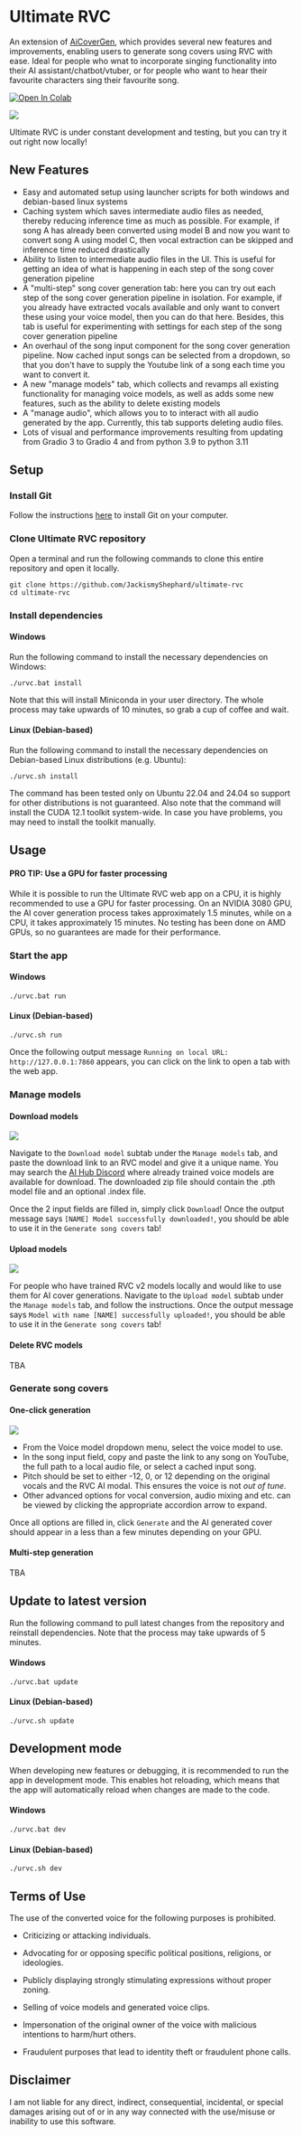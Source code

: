# Ultimate RVC

An extension of [AiCoverGen](https://github.com/SociallyIneptWeeb/AICoverGen), which provides several new features and improvements, enabling users to generate song covers using RVC with ease. Ideal for people who wnat to incorporate singing functionality into their AI assistant/chatbot/vtuber, or for people who want to hear their favourite characters sing their favourite song.


[![Open In Colab](https://colab.research.google.com/assets/colab-badge.svg)](https://colab.research.google.com/github/medicenjona1/ultimate-rvc/blob/main/ultimate_rvc_colab_by_medicenjona1.ipynb)
<!-- Showcase: TBA -->

![](images/webui_generate.png?raw=true)

Ultimate RVC is under constant development and testing, but you can try it out right now locally!

## New Features

* Easy and automated setup using launcher scripts for both windows and debian-based linux systems
* Caching system which saves intermediate audio files as needed, thereby reducing inference time as much as possible. For example, if song A has already been converted using model B and now you want to convert song A using model C, then vocal extraction can be skipped and inference time reduced drastically
* Ability to listen to intermediate audio files in the UI. This is useful for getting an idea of what is happening in each step of the song cover generation pipeline
* A "multi-step" song cover generation tab: here you can try out each step of the song cover generation pipeline in isolation. For example, if you already have extracted vocals available and only want to convert these using your voice model, then you can do that here. Besides, this tab is useful for experimenting with settings for each step of the song cover generation pipeline
* An overhaul of the song input component for the song cover generation pipeline. Now cached input songs can be selected from a dropdown, so that you don't have to supply the Youtube link of a song each time you want to convert it. 
* A new "manage models" tab, which collects and revamps all existing functionality for managing voice models, as well as adds some new features, such as the ability to delete existing models
* A "manage audio", which allows you to to interact with all audio generated by the app. Currently, this tab supports deleting audio files.
* Lots of visual and performance improvements resulting from updating from Gradio 3 to Gradio 4 and from python 3.9 to python 3.11

<!-- ## Changelog

TBA -->

## Setup

### Install Git

Follow the instructions [here](https://git-scm.com/book/en/v2/Getting-Started-Installing-Git) to install Git on your computer.

### Clone Ultimate RVC repository
Open a terminal and run the following commands to clone this entire repository and open it locally.
```
git clone https://github.com/JackismyShephard/ultimate-rvc
cd ultimate-rvc
```

### Install dependencies

#### Windows
Run the following command to install the necessary dependencies on Windows:
```
./urvc.bat install 
```
Note that this will install Miniconda in your user directory. 
The whole process may take upwards of 10 minutes, so grab a cup of coffee and wait.

#### Linux (Debian-based)

Run the following command to install the necessary dependencies on Debian-based Linux distributions (e.g. Ubuntu):
```
./urvc.sh install 
```
The command has been tested only on Ubuntu 22.04 and 24.04 so support for other distributions is not guaranteed. 
Also note that the command will install the CUDA 12.1 toolkit system-wide. In case you have problems, you may need to install the toolkit manually.

## Usage

#### PRO TIP: Use a GPU for faster processing

While it is possible to run the Ultimate RVC web app on a CPU, it is highly recommended to use a GPU for faster processing. On an NVIDIA 3080 GPU, the AI cover generation process takes approximately 1.5 minutes, while on a CPU, it takes approximately 15 minutes. No testing has been done on AMD GPUs, so no guarantees are made for their performance.

### Start the app




#### Windows

```
./urvc.bat run
```

#### Linux (Debian-based)

```
./urvc.sh run
```


Once the following output message `Running on local URL:  http://127.0.0.1:7860` appears, you can click on the link to open a tab with the web app.

### Manage models


#### Download models

![](images/webui_dl_model.png?raw=true)

Navigate to the `Download model` subtab under the `Manage models` tab, and paste the download link to an RVC model and give it a unique name.
You may search the [AI Hub Discord](https://discord.gg/aihub) where already trained voice models are available for download.
The downloaded zip file should contain the .pth model file and an optional .index file.

Once the 2 input fields are filled in, simply click `Download`! Once the output message says `[NAME] Model successfully downloaded!`, you should be able to use it in the `Generate song covers` tab!

#### Upload models

![](images/webui_upload_model.png?raw=true)

For people who have trained RVC v2 models locally and would like to use them for AI cover generations.
Navigate to the `Upload model` subtab under the `Manage models` tab, and follow the instructions.
Once the output message says `Model with name [NAME] successfully uploaded!`, you should be able to use it in the `Generate song covers` tab!

#### Delete RVC models

TBA

### Generate song covers

#### One-click generation


![](images/webui_generate.png?raw=true)

- From the Voice model dropdown menu, select the voice model to use.
- In the song input field, copy and paste the link to any song on YouTube, the full path to a local audio file, or select a cached input song.
- Pitch should be set to either -12, 0, or 12 depending on the original vocals and the RVC AI modal. This ensures the voice is not *out of tune*.
- Other advanced options for vocal conversion, audio mixing and etc. can be viewed by clicking the appropriate accordion arrow to expand.

Once all options are filled in, click `Generate` and the AI generated cover should appear in a less than a few minutes depending on your GPU.

#### Multi-step generation
TBA

<!-- ## CLI
TBA -->

## Update to latest version

Run the following command to pull latest changes from the repository and reinstall dependencies. 
Note that the process may take upwards of 5 minutes.
#### Windows

```
./urvc.bat update
```

#### Linux (Debian-based)

```
./urvc.sh update
```

## Development mode

When developing new features or debugging, it is recommended to run the app in development mode. This enables hot reloading, which means that the app will automatically reload when changes are made to the code.

#### Windows

```
./urvc.bat dev
```

#### Linux (Debian-based)

```
./urvc.sh dev
```


## Terms of Use

The use of the converted voice for the following purposes is prohibited.

* Criticizing or attacking individuals.

* Advocating for or opposing specific political positions, religions, or ideologies.

* Publicly displaying strongly stimulating expressions without proper zoning.

* Selling of voice models and generated voice clips.

* Impersonation of the original owner of the voice with malicious intentions to harm/hurt others.

* Fraudulent purposes that lead to identity theft or fraudulent phone calls.

## Disclaimer

I am not liable for any direct, indirect, consequential, incidental, or special damages arising out of or in any way connected with the use/misuse or inability to use this software.
